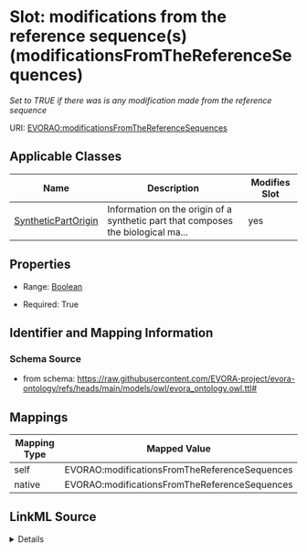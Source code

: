 

# Slot: modifications from the reference sequence(s) (modificationsFromTheReferenceSequences)


_Set to TRUE if there was is any modification made from the reference sequence_





URI: [EVORAO:modificationsFromTheReferenceSequences](https://raw.githubusercontent.com/EVORA-project/evora-ontology/refs/heads/main/models/owl/evora_ontology.owl.ttl#modificationsFromTheReferenceSequences)



<!-- no inheritance hierarchy -->





## Applicable Classes

| Name | Description | Modifies Slot |
| --- | --- | --- |
| [SyntheticPartOrigin](SyntheticPartOrigin.md) | Information on the origin of a synthetic part that composes the biological ma... |  yes  |







## Properties

* Range: [Boolean](Boolean.md)

* Required: True





## Identifier and Mapping Information







### Schema Source


* from schema: https://raw.githubusercontent.com/EVORA-project/evora-ontology/refs/heads/main/models/owl/evora_ontology.owl.ttl#




## Mappings

| Mapping Type | Mapped Value |
| ---  | ---  |
| self | EVORAO:modificationsFromTheReferenceSequences |
| native | EVORAO:modificationsFromTheReferenceSequences |




## LinkML Source

<details>
```yaml
name: modificationsFromTheReferenceSequences
description: Set to TRUE if there was is any modification made from the reference
  sequence
title: modifications from the reference sequence(s)
from_schema: https://raw.githubusercontent.com/EVORA-project/evora-ontology/refs/heads/main/models/owl/evora_ontology.owl.ttl#
rank: 1000
alias: modificationsFromTheReferenceSequences
domain_of:
- SyntheticPartOrigin
range: boolean
required: true
multivalued: false

```
</details>